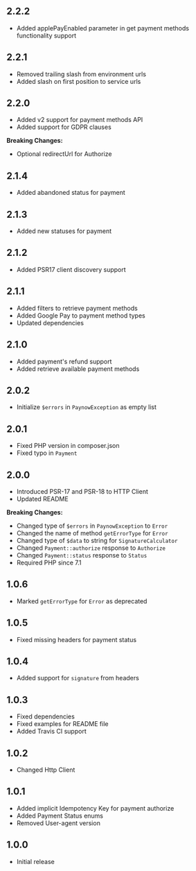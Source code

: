 ## 2.2.2
- Added applePayEnabled parameter in get payment methods functionality support

## 2.2.1
- Removed trailing slash from environment urls
- Added slash on first position to service urls

## 2.2.0
- Added v2 support for payment methods API
- Added support for GDPR clauses

**Breaking Changes:**
- Optional redirectUrl for Authorize

## 2.1.4
- Added abandoned status for payment

## 2.1.3
- Added new statuses for payment

## 2.1.2
- Added PSR17 client discovery support

## 2.1.1
- Added filters to retrieve payment methods
- Added Google Pay to payment method types
- Updated dependencies

## 2.1.0
- Added payment's refund support
- Added retrieve available payment methods

## 2.0.2
- Initialize `$errors` in `PaynowException` as empty list

## 2.0.1
- Fixed PHP version in composer.json
- Fixed typo in `Payment`

## 2.0.0
- Introduced PSR-17 and PSR-18 to HTTP Client
- Updated README

**Breaking Changes:**
- Changed type of `$errors` in `PaynowException` to `Error`
- Changed the name of method `getErrorType` for `Error`
- Changed type of `$data` to string for `SignatureCalculator`
- Changed `Payment::authorize` response to `Authorize`
- Changed `Payment::status` response to `Status`
- Required PHP since 7.1

## 1.0.6
- Marked `getErrorType` for `Error` as deprecated

## 1.0.5
- Fixed missing headers for payment status

## 1.0.4
- Added support for `signature` from headers

## 1.0.3
- Fixed dependencies
- Fixed examples for README file
- Added Travis CI support

## 1.0.2
- Changed Http Client

## 1.0.1
- Added implicit Idempotency Key for payment authorize
- Added Payment Status enums
- Removed User-agent version

## 1.0.0
- Initial release
